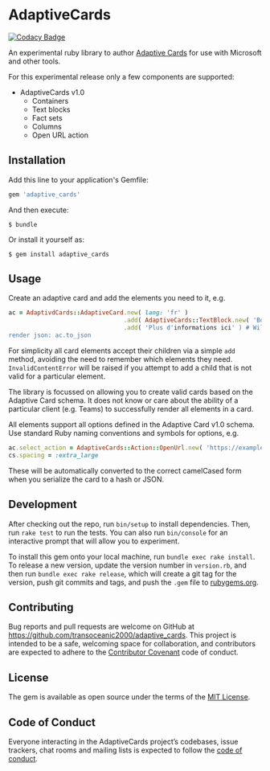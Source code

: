 # AdaptiveCards

[![Codacy Badge](https://api.codacy.com/project/badge/Grade/d518675090374acdb96e5ba67df3c60a)](https://app.codacy.com/app/bruce.davidson/adaptive_cards?utm_source=github.com&utm_medium=referral&utm_content=transoceanic2000/adaptive_cards&utm_campaign=Badge_Grade_Settings)

An experimental ruby library to author [Adaptive Cards](https://docs.microsoft.com/en-us/adaptive-cards/)
for use with Microsoft and other tools.

For this experimental release only a few components are supported:

* AdaptiveCards v1.0
  * Containers
  * Text blocks
  * Fact sets
  * Columns
  * Open URL action

## Installation

Add this line to your application's Gemfile:

```ruby
gem 'adaptive_cards'
```

And then execute:

    $ bundle

Or install it yourself as:

    $ gem install adaptive_cards

## Usage

Create an adaptive card and add the elements you need to it, e.g.

```ruby
ac = AdaptivdCards::AdaptiveCard.new( lang: 'fr' )
                                .add( AdaptiveCards::TextBlock.new( 'Bonjour à tous', color: :accent )
                                .add( 'Plus d'informations ici' ) # Will be interpreted as text block
render json: ac.to_json
```

For simplicity all card elements accept their children via a simple `add`
method, avoiding the need to remember which elements they need.
`InvalidContentError` will be raised if you attempt to add a child that is not
valid for a particular element.

The library is focussed on allowing you to create valid cards based on the
Adaptive Card schema. It does not know or care about the ability of a
particular client (e.g. Teams) to successfully render all elements in a card.

All elements support all options defined in the Adaptive Card v1.0 schema. Use
standard Ruby naming conventions and symbols for options, e.g.
```ruby
ac.select_action = AdaptiveCards::Action::OpenUrl.new( 'https://example.com/' )
cs.spacing = :extra_large
```
These will be automatically converted to the correct camelCased form when you
serialize the card to a hash or JSON.

## Development

After checking out the repo, run `bin/setup` to install dependencies. Then, run `rake test` to run the tests. You can also run `bin/console` for an interactive prompt that will allow you to experiment.

To install this gem onto your local machine, run `bundle exec rake install`. To release a new version, update the version number in `version.rb`, and then run `bundle exec rake release`, which will create a git tag for the version, push git commits and tags, and push the `.gem` file to [rubygems.org](https://rubygems.org).

## Contributing

Bug reports and pull requests are welcome on GitHub at https://github.com/transoceanic2000/adaptive_cards. This project is intended to be a safe, welcoming space for collaboration, and contributors are expected to adhere to the [Contributor Covenant](http://contributor-covenant.org) code of conduct.

## License

The gem is available as open source under the terms of the [MIT License](https://opensource.org/licenses/MIT).

## Code of Conduct

Everyone interacting in the AdaptiveCards project’s codebases, issue trackers, chat rooms and mailing lists is expected to follow the [code of conduct](https://github.com/[USERNAME]/adaptive_cards/blob/master/CODE_OF_CONDUCT.md).
